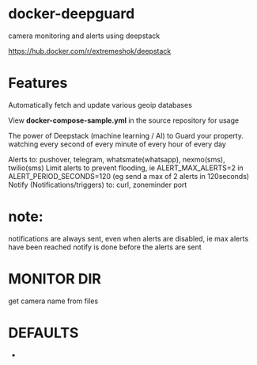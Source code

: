 # docker-deepguard
camera monitoring and alerts using deepstack

https://hub.docker.com/r/extremeshok/deepstack

# Features
Automatically fetch and update various geoip databases

View **docker-compose-sample.yml** in the source repository for usage

The power of Deepstack (machine learning / AI) to Guard your property.
watching every second of every minute of every hour of every day


Alerts to: pushover, telegram, whatsmate(whatsapp), nexmo(sms), twilio(sms)
Limit alerts to prevent flooding, ie ALERT_MAX_ALERTS=2 in ALERT_PERIOD_SECONDS=120 (eg send a max of 2 alerts in 120seconds)
Notify (Notifications/triggers) to: curl, zoneminder port

# note:
notifications are always sent, even when alerts are disabled, ie max alerts have been reached
notify is done before the alerts are sent

# MONITOR DIR
get camera name from files

# DEFAULTS
*
